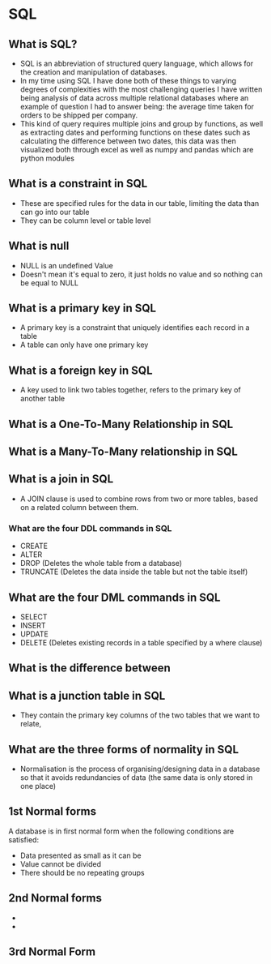 # SQL

## What is SQL?

- SQL is an abbreviation of structured query language, which allows for the creation and manipulation of databases.
- In my time using SQL I have done both of these things to varying degrees of complexities with the most challenging queries I have written
being analysis of data across multiple relational databases where an example of question I had to answer being: the
average time taken for orders to be shipped per company.
- This kind of query requires multiple joins and group by functions, as well as extracting dates and performing functions on these dates such as calculating the difference between
two dates, this data was then visualized both through excel as well as numpy and pandas which are python modules




## What is a constraint in SQL

-  These are specified rules for the data in our table, limiting the data than can go into our table
- They can be column level or table level


## What is null
- NULL is an undefined Value
- Doesn't mean it's equal to zero, it just holds no value and so nothing can be
equal to NULL


## What is a primary key in SQL

- A primary key is a constraint that uniquely identifies each record in a
table
- A table can only have one primary key


## What is a foreign key in SQL

- A key used to link two tables together, refers to the primary key of another table


## What is a One-To-Many Relationship in SQL

## What is a Many-To-Many relationship in SQL

## What is a join in SQL

- A JOIN clause is used to combine rows from two or more tables, based on a related column between them.



### What are the four DDL commands in SQL
- CREATE
- ALTER
- DROP (Deletes the whole table from a database)
- TRUNCATE (Deletes the data inside the table but not the table itself)

## What are the four DML commands in SQL

- SELECT
- INSERT
- UPDATE
- DELETE (Deletes existing records in a table specified by a where clause)

## What is the difference between

## What is a junction table in SQL

- They contain the primary key columns of the two tables that we want to relate,





## What are the three forms of normality in SQL

- Normalisation is the process of organising/designing data in a database so that
it avoids redundancies of data (the same data is only stored in one place)


## 1st Normal forms

A database is in first normal form when the following conditions are satisfied:
- Data presented as small as it can be
- Value cannot be divided
- There should be no repeating groups

## 2nd Normal forms
-
-

## 3rd Normal Form
